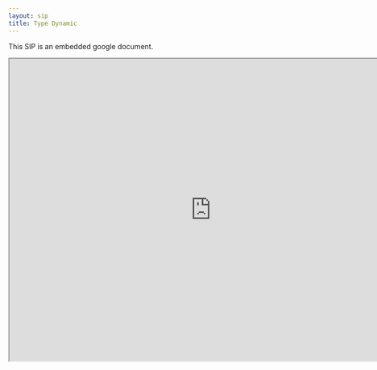 ```yaml
---
layout: sip
title: Type Dynamic
---
```


This SIP is an embedded google document.

<iframe 
  src="https://docs.google.com/document/d/1nlkvpoIRkx7at1qJEZafJwthZ3GeIklTFhqmXMvTX9Q/edit"
  style="width:800px;height:600px;"></iframe>
